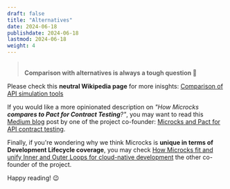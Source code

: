 ```yaml
---
draft: false
title: "Alternatives"
date: 2024-06-18
publishdate: 2024-06-18
lastmod: 2024-06-18
weight: 4
---
```


> <br/> <strong>Comparison with alternatives is always a tough question 🤔</strong>

Please check this **neutral Wikipedia page** for more inisghts:
[Comparison of API simulation tools](https://en.wikipedia.org/wiki/Comparison_of_API_simulation_tools)

If you would like a more opinionated description on _"How Microcks **compares to Pact for Contract Testing**?"_, you may want to read this [Medium blog](https://medium.com/@lbroudoux/) post by one of the project co-founder: [Microcks and Pact for API contract testing](https://medium.com/@lbroudoux/microcks-and-pact-for-api-contract-testing-3e0e7d4516ca).

Finally, if you're wondering why we think Microcks is **unique in terms of Development Lifecycle coverage**, you may check [How Microcks fit and unify Inner and Outer Loops for cloud-native development](https://www.linkedin.com/pulse/how-microcks-fit-unify-inner-outer-loops-cloud-native-kheddache/) the other co-founder of the project.

Happy reading! 😉